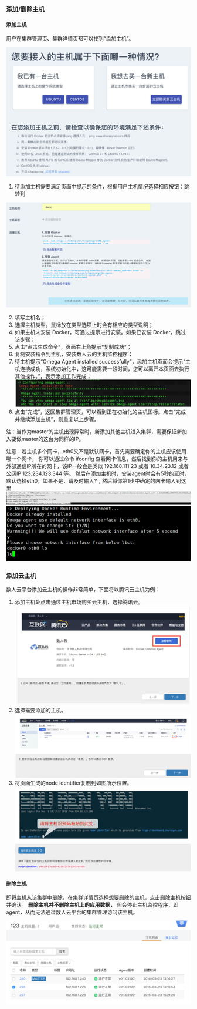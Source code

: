 ### 添加/删除主机

#### 添加主机

用户在集群管理页、集群详情页都可以找到“添加主机”。

  ![](add_hosts01.png)  
  
  1. 待添加主机需要满足页面中提示的条件，根据用户主机情况选择相应按钮：跳转到

  ![](add_hosts02.png)
  
  2. 填写主机名；
  3. 选择主机类型。鼠标放在类型选项上时会有相应的类型说明；  
  4. 如果主机未安装 Docker，可通过提示进行安装。如果已安装 Docker，跳过该步骤；  
  5. 点击“点击生成命令”，页面右上角提示“复制成功”；  
  6. 复制安装指令到主机，安装数人云的主机监控程序；  
  7. 待主机提示“Omega Agent installed successfully”，添加主机页面会提示“主机连接成功，系统初始化中，这可能需要一段时间，您可以离开本页面去执行其他操作。”，表示添加工作完成；
  ![](add_hosts03.png)  
  8. 点击“完成”，返回集群管理页，可以看到正在初始化的主机图标。点击“完成并继续添加主机”，则重复以上步骤。  

注：当作为master的主机出现异常时，新添加其他主机进入集群，需要保证新加入要做master的这台为同样的IP。  

注意：若主机多个网卡，eth0又不是默认网卡，首先需要确定你的主机应该使用哪一个网卡， 你可以通过命令 ifconfig 查看网卡信息，然后找到你的主机用来与外部通信IP所在的网卡，该IP一般会是类似 192.168.111.23 或者 10.34.23.12 或者公网IP 123.234.123.344 等。 然后在添加主机时，安装agent时会有5秒的延时，默认选择eth0，如果不是，请及时输入Y , 然后将你第1步中确定的网卡输入到这里
![](e1.png)
![](e2.png)

### 添加云主机
数人云平台添加云主机的操作非常简单，下面将以腾讯云主机为例：

1.  添加主机处点击通过主机市场购买云主机，选择腾讯云。
![](addcloudhost01.png)
2.  选择需要添加的主机。
![](addcloudhost02.png)
3.  将页面生成的node identifier复制到如图所示位置。
![](addcloudhost03.png)

#### 删除主机   
即将主机从该集群中删除，在集群详情页选择想要删除的主机，点击删除主机按钮并确认。
**删除主机并不删除主机上的应用数据，** 但会停止主机监控程序，即agent，从而无法通过数人云平台的集群管理访问该主机。     

![](delhosts.png)   